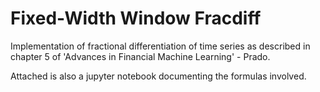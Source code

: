 # Fixed-Width Window Fracdiff
Implementation of fractional differentiation of time series as described in chapter 5 of 'Advances in Financial Machine Learning' - Prado.

Attached is also a jupyter notebook documenting the formulas involved.
